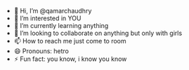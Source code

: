 - 👋 Hi, I’m @qamarchaudhry
- 👀 I’m interested in YOU
- 🌱 I’m currently learning anything
- 💞️ I’m looking to collaborate on anything but only with girls
- 📫 How to reach me just come to room
- 😄 Pronouns: hetro
- ⚡ Fun fact: you know, i know you know

<!---
qamarchaudhry/qamarchaudhry is a ✨ special ✨ repository because its `README.md` (this file) appears on your GitHub profile.
You can click the Preview link to take a look at your changes.
--->
